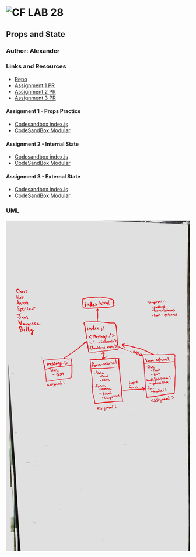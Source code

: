 ![CF](http://i.imgur.com/7v5ASc8.png) LAB 28
=================================================

## Props and State

### Author: Alexander

### Links and Resources
* [Repo](https://github.com/alex-white-401-advanced-javascript/lab-28)
* [Assignment 1 PR](https://github.com/alex-white-401-advanced-javascript/lab-28/pull/1)
* [Assignment 2 PR](https://github.com/alex-white-401-advanced-javascript/lab-28/pull/2)
* [Assignment 3 PR](https://github.com/alex-white-401-advanced-javascript/lab-28/pull/3)

#### Assignment 1 - Props Practice
* [Codesandbox index.js](https://codesandbox.io/s/xo2w2w1w1o)
* [CodeSandBox Modular](https://codesandbox.io/s/xrj807rv2o)

#### Assignment 2 - Internal State
* [Codesandbox index.js](https://codesandbox.io/s/6yx43qkvz3)
* [CodeSandBox Modular](https://codesandbox.io/s/womjkry10k)

#### Assignment 3 - External State
* [Codesandbox index.js](https://codesandbox.io/s/github/alex-white-401-advanced-javascript/lab-28/tree/state_external)
* [CodeSandBox Modular](https://codesandbox.io/s/mjnrq3q59x)


### UML

![Diagram](./assets/lab-28.jpg)

<!-- #### Documentation
* [swagger](http://xyz.com) (API assignments only)
* [jsdoc](http://xyz.com) (All assignments) -->

<!-- ### Modules
#### `modulename.js`
##### Exported Values and Methods

###### `foo(thing) -> string`
Usage Notes or examples

###### `bar(array) -> array`
Usage Notes or examples

### Setup

#### Running the app
* `npm start`
* Endpoint: `/`
  
#### Tests
* How do you run tests? `npm test`
* What assertions were made?

* What assertions need to be / should be made? -->

